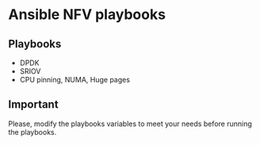 # Ansible NFV playbooks


## Playbooks
* DPDK
* SRIOV
* CPU pinning, NUMA, Huge pages


## Important
Please, modify the playbooks variables to meet your needs before running the playbooks.
